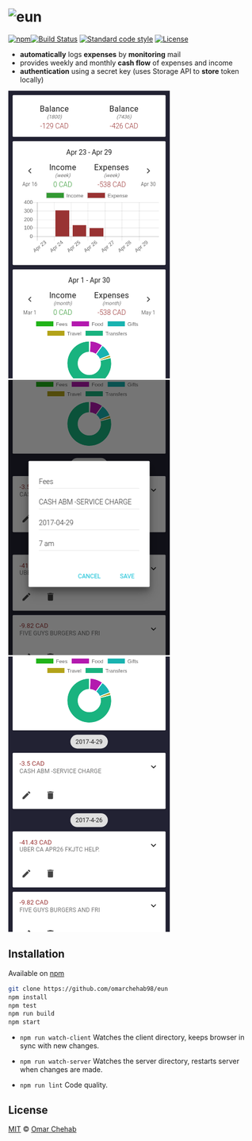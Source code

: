 # ![eun][logo]

[![npm][npm-badge]][npm][![Build Status][build-badge]][build-status] [![Standard code style][standard-badge]][standard] [![License][license-badge]][license]

* **automatically** logs **expenses** by **monitoring** mail
* provides weekly and monthly **cash flow** of expenses and income
* **authentication** using a secret key (uses Storage API to **store** token locally)

![Screenshot 1](./docs/Screenshot-1.png) ![Screenshot 2](./docs/Screenshot-2.png) ![Screenshot 3](./docs/Screenshot-3.png)

## Installation

Available on [npm][]

```bash
git clone https://github.com/omarchehab98/eun
npm install
npm test
npm run build
npm start
```

* `npm run watch-client`
Watches the client directory, keeps browser in sync with new changes.

* `npm run watch-server`
Watches the server directory, restarts server when changes are made.

* `npm run lint`
Code quality.


## License

[MIT][license] © [Omar Chehab][author]

<!-- Definitions -->

[logo]: https://cdn.rawgit.com/omarchehab98/eun/312f622f/logo.svg

[build-badge]: https://travis-ci.org/omarchehab98/eun.svg?branch=master

[build-status]: https://travis-ci.org/omarchehab98/eun

[standard]: http://standardjs.com

[standard-badge]: https://img.shields.io/badge/code_style-standard-brightgreen.svg

[license-badge]: https://img.shields.io/github/license/omarchehab98/eun.svg

[license]: https://github.com/omarchehab98/eun/blob/master/LICENSE

[author]: https://omarchehab.com

[npm]: https://www.npmjs.com/package/eun

[npm-badge]: https://img.shields.io/npm/v/eun.svg
